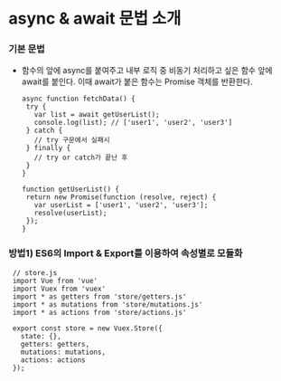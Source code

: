 # async & await 문법 소개

### 기본 문법
 - 함수의 앞에 async를 붙여주고 내부 로직 중 비동기 처리하고 싶은 함수 앞에 await를 붙인다. 이때 await가 붙은 함수는 Promise 객체를 반환한다.
 
       async function fetchData() {
        try {
          var list = await getUserList();
          console.log(list); // ['user1', 'user2', 'user3']
        } catch {
          // try 구문에서 실패시
        } finally {
          // try or catch가 끝난 후
        }
       }
       
       function getUserList() {
        return new Promise(function (resolve, reject) {
          var userList = ['user1', 'user2', 'user3'];
          resolve(userList);
        });
       }


 ### 방법1) ES6의 Import & Export를 이용하여 속성별로 모듈화
 
     // store.js
     import Vue from 'vue'
     import Vuex from 'vuex'
     import * as getters from 'store/getters.js'
     import * as mutations from 'store/mutations.js'
     import * as actions from 'store/actions.js'
     
     export const store = new Vuex.Store({
       state: {},
       getters: getters,
       mutations: mutations,
       actions: actions
     });
     
     
     
